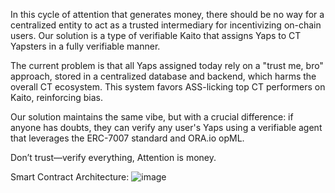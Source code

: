 In this cycle of attention that generates money, there should be no way for a centralized entity to act as a trusted intermediary for incentivizing on-chain users. Our solution is a type of verifiable Kaito that assigns Yaps to CT Yapsters in a fully verifiable manner.

The current problem is that all Yaps assigned today rely on a "trust me, bro" approach, stored in a centralized database and backend, which harms the overall CT ecosystem. This system favors ASS-licking top CT performers on Kaito, reinforcing bias.

Our solution maintains the same vibe, but with a crucial difference: if anyone has doubts, they can verify any user's Yaps using a verifiable agent that leverages the ERC-7007 standard and ORA.io opML.

Don’t trust—verify everything, Attention is money.


Smart Contract Architecture: 
![image](https://github.com/user-attachments/assets/dc3032ae-aadd-4f3b-8123-dad70da76790)
